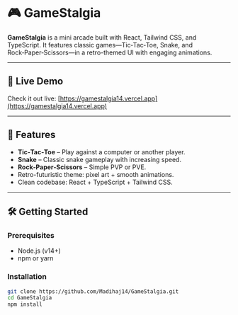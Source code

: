 # 🎮 GameStalgia

**GameStalgia** is a mini arcade built with React, Tailwind CSS, and TypeScript. It features classic games—Tic‑Tac‑Toe, Snake, and Rock‑Paper‑Scissors—in a retro-themed UI with engaging animations.

---

## 🔗 Live Demo

Check it out live: [https://gamestalgia14.vercel.app](https://gamestalgia14.vercel.app)

---

## 🚀 Features

- **Tic‑Tac‑Toe** – Play against a computer or another player.
- **Snake** – Classic snake gameplay with increasing speed.
- **Rock‑Paper‑Scissors** – Simple PVP or PVE.
- Retro-futuristic theme: pixel art + smooth animations.
- Clean codebase: React + TypeScript + Tailwind CSS.

---

## 🛠️ Getting Started

### Prerequisites
- Node.js (v14+)
- npm or yarn

### Installation
```bash
git clone https://github.com/Madihaj14/GameStalgia.git
cd GameStalgia
npm install

